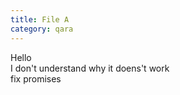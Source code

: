 ```yaml
---
title: File A
category: qara
---
```

Hello  
I don't understand why it doens't work  
fix promises  
